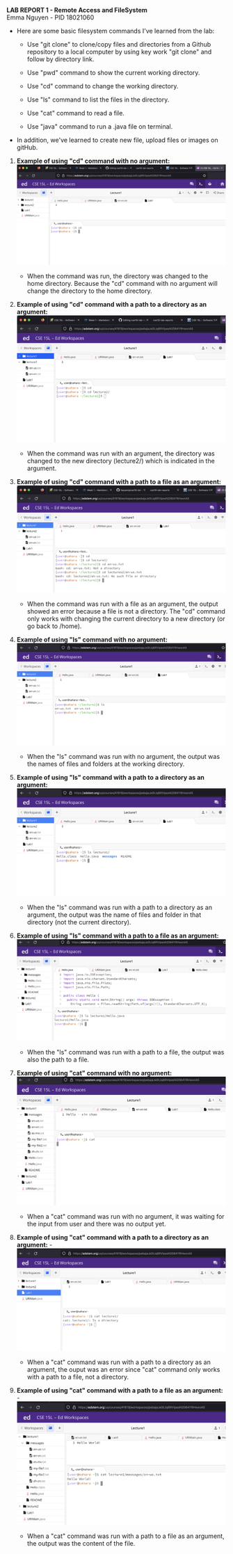 **LAB REPORT 1 - Remote Access and FileSystem**  
Emma Nguyen - PID 18021060

- Here are some basic filesystem commands I've learned from the lab:
   - Use "git clone" to clone/copy files and directories from a Github repository to a local computer by using key work "git clone" and follow by directory link.

   - Use "pwd" command to show the current working directory.
   - Use "cd" command to change the working directory.
   - Use "ls" command to list the files in the directory.
   - Use "cat" command to read a file.
   - Use "java" command to run a .java file on terminal.
- In addition, we've learned to create new file, upload files or images on gitHub.

1. **Example of using "cd" command with no argument:**
    ![cd with no argument](image-cd1.png)
   - When the command was run, the directory was changed to the home directory. Because the "cd" command with no argument will change the directory to the home directory.
     
2. **Example of using "cd" command with a path to a directory as an argument:**
    ![cd with a path to a directory](image-cd2.png)
   - When the command was run with an argument, the directory was changed to the new directory (lecture2/) which is indicated in the argument.
     
3. **Example of using "cd" command with a path to a file as an argument:**
    ![cd with a path to a file](image-cd3.png)
   - When the command was run with a file as an argument, the output showed an error because a file is not a directory. The "cd" command only works with changing the current directory to a new directory (or go back to /home).
     
4. **Example of using "ls" command with no argument:**
   ![ls with no argument](image-ls1.png)
   - When the "ls" command was run with no argument, the output was the names of files and folders at the working directory.
     
5. **Example of using "ls" command with a path to a directory as an argument:**
   ![ls with a path to a directory](image-ls2.png)
   - When the "ls" command was run with a path to a directory as an argument, the output was the name of files and folder in that directory (not the current directory).
     
6. **Example of using "ls" command with a path to a file as an argument:**
   ![ls with a path to a file](image-ls3.png)
   - When the "ls" command was run with a path to a file, the output was also the path to a file.
     
7. **Example of using "cat" command with no argument:**
   ![cat with no argument](image-cat1.png)
   - When a "cat" command was run with no argument, it was waiting for the input from user and there was no output yet.
   
8. **Example of using "cat" command with a path to a directory as an argument:**
   -![cat with a path to a directory](image-cat2.png)
   - When a "cat" command was run with a path to a directory as an argument, the ouput was an error since "cat" command only works with a path to a file, not a directory.
9. **Example of using "cat" command with a path to a file as an argument:**
   -![cat with a path to a file](image-cat3.png)
   - When a "cat" command was run with a path to a file as an argument, the output was the content of the file.
    
